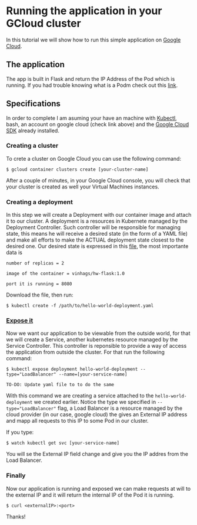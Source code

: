 # Running the application in your GCloud cluster

In this tutorial we will show how to run this simple application on [Google Cloud](https://cloud.google.com/?hl=pt-br).

## The application
The app is built in Flask and return the IP Address of the Pod which is running. If you had trouble knowing what is a Podm check out this [link](https://kubernetes.io/docs/concepts/workloads/pods/pod-overview/).

## Specifications
 In order to complete I am asuming your have an machine with [Kubectl](https://kubernetes.io/docs/tasks/tools/install-kubectl/), bash, an account on google cloud (check link above) and the [Google Cloud SDK](https://cloud.google.com/sdk/?hl=pt-br) already installed.
 
### Creating a cluster
 
 To crete a cluster on Google Cloud you can use the following command:
 
 `$ gcloud container clusters create [your-cluster-name]`
 
 After a couple of minutes, in your Google Cloud console, you will check that your cluster is created as well your Virtual Machines instances.
 
### Creating a deployment
 
 In this step we will create a Deployment with our container image and attach it to our cluster. A deployment is a resources in Kubernete managed by the Deployment Controller. Such controller will be responsible for managing state, this means he will receive a desired state (in the form of a YAML file) and make all efforts to make the ACTUAL deployment state closest to the desired one. Our desired state is expressed in this [file](https://github.com/GabrielSVinha/hw-flask/blob/master/k8s/hello-world-deployment.yaml), the most importante data is 
 
 `number of replicas = 2`

 `image of the container = vinhags/hw-flask:1.0`

 `port it is running = 8080`
 
 Download the file, then run:

 `$ kubectl create -f /path/to/hello-world-deployment.yaml`
 
### [Expose it](https://pbs.twimg.com/profile_images/760600630192996353/PKs7nZm6.jpg)

Now we want our application to be viewable from the outside world, for that we will create a Service, another kubernetes resource managed by the Service Controller. This controller is reponsible to provide a way of access the application from outside the cluster. For that run the following command:

`$ kubectl expose deployment hello-world-deployment --type="LoadBalancer" --name=[your-service-name]`

`TO-DO: Update yaml file to to do the same`

With this command we are creating a service attached to the `hello-world-deployment` we created earlier. Notice the type we specified in `--type="LoadBalancer"` flag, a Load Balancer is a resource managed by the cloud provider (in our case, google cloud) the gives an External IP address and mapp all requests to this IP to some Pod in our cluster.

If you type:

`$ watch kubectl get svc [your-service-name]`

You will se the External IP field change and give you the IP addres from the Load Balancer.

### Finally

Now our application is running and exposed we can make requests at will to the external IP and it will return the internal IP of the Pod it is running.

`$ curl <externalIP>:<port>`

Thanks!